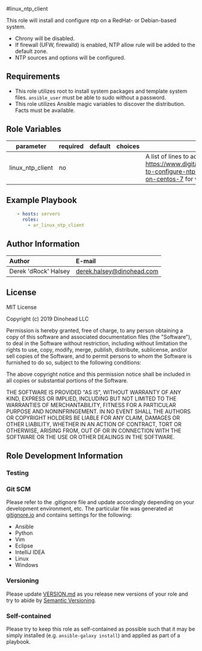 #linux_ntp_client

This role will install and configure ntp on a RedHat- or Debian-based system.

* Chrony will be disabled.
* If firewall (UFW, firewalld) is enabled, NTP allow rule will be added to the default zone.
* NTP sources and options will be configured.

## Requirements

* This role utilizes root to install system packages and template system files. <code>ansible_user</code> must be able to sudo without a password.
* This role utilizes Ansible magic variables to discover the distribution. Facts must be available.

## Role Variables

|parameter|required|default|choices|comments|
|---|---|---|---|---|
|linux_ntp_client|no| | | A list of lines to add to <code>/etc/ntp.conf</code> to add. Check out https://www.digitalocean.com/community/tutorials/how-to-configure-ntp-for-use-in-the-ntp-pool-project-on-centos-7 for valid ntp.conf syntax.|
## Example Playbook

```yaml
    - hosts: servers
      roles:
        - ar_linux_ntp_client
```

## Author Information

|Author              |E-mail                   |
|:-------------------|:------------------------|
|Derek 'dRock' Halsey|derek.halsey@dinohead.com|

## License

MIT License

Copyright (c) 2019 Dinohead LLC

Permission is hereby granted, free of charge, to any person obtaining a copy
of this software and associated documentation files (the "Software"), to deal
in the Software without restriction, including without limitation the rights
to use, copy, modify, merge, publish, distribute, sublicense, and/or sell
copies of the Software, and to permit persons to whom the Software is
furnished to do so, subject to the following conditions:

The above copyright notice and this permission notice shall be included in all
copies or substantial portions of the Software.

THE SOFTWARE IS PROVIDED "AS IS", WITHOUT WARRANTY OF ANY KIND, EXPRESS OR
IMPLIED, INCLUDING BUT NOT LIMITED TO THE WARRANTIES OF MERCHANTABILITY,
FITNESS FOR A PARTICULAR PURPOSE AND NONINFRINGEMENT. IN NO EVENT SHALL THE
AUTHORS OR COPYRIGHT HOLDERS BE LIABLE FOR ANY CLAIM, DAMAGES OR OTHER
LIABILITY, WHETHER IN AN ACTION OF CONTRACT, TORT OR OTHERWISE, ARISING FROM,
OUT OF OR IN CONNECTION WITH THE SOFTWARE OR THE USE OR OTHER DEALINGS IN THE
SOFTWARE.

## Role Development Information

### Testing

### Git SCM
Please refer to the .gitignore file and update accordingly depending on your
development environment, etc.  The particular file was generated at 
[gitignore.io](https://www.gitignore.io/) and contains settings for the following:
  - Ansible
  - Python
  - Vim
  - Eclipse
  - IntelliJ IDEA
  - Linux
  - Windows
  
### Versioning
Please update [VERSION.md](./VERSION.md) as you release new versions of your role and try to
abide by [Semantic Versioning](http://semver.org/spec/v2.0.0.html).

### Self-contained
Please try to keep this role as self-contained as possible such that it may be
simply installed (e.g. `ansible-galaxy install`) and applied as part of a 
playbook.
